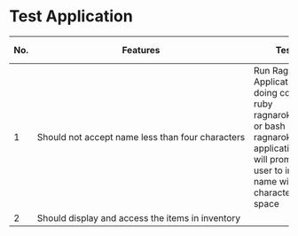 # Test Application

| No. | Features  | Testing  | Expected Result  | Actual Result |
|---|---|---|---|---|
| 1 |  Should not accept name less than four characters |  Run Ragnarok Application by doing command ruby ragnarok_game.rb or bash ragnarok.sh. The application then will prompt the user to input a name with 3 letter character plus space | The application should not continue unless the name is four character or longer  | Testing Failed: Space should not be included as a character  |
| 2  |  Should display and access the items in inventory |   |   |   |